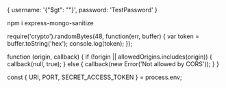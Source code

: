 {
username: '{"$gt": ""}',
password: 'TestPassword'
}

npm i express-mongo-sanitize

require('crypto').randomBytes(48, function(err, buffer) { var token = buffer.toString('hex'); console.log(token); });


function (origin, callback) {
    if (!origin || allowedOrigins.includes(origin)) {
      callback(null, true);
    } else {
      callback(new Error('Not allowed by CORS'));
    }
  }

  const { URI, PORT, SECRET_ACCESS_TOKEN } = process.env;